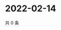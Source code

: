 # 2022-02-14

共 0 条

<!-- BEGIN WEIBO -->
<!-- 最后更新时间 Mon Feb 14 2022 01:12:15 GMT+0800 (China Standard Time) -->

<!-- END WEIBO -->
